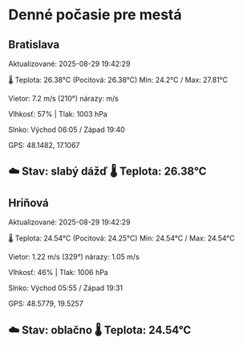 ﻿# Denné počasie pre mestá

## Bratislava
Aktualizované: 2025-08-29 19:42:29

🌡️ Teplota: 26.38°C 
(Pocitová: 26.38°C)
Min: 24.2°C / Max: 27.81°C

Vietor: 7.2 m/s    (210°) 
nárazy:  m/s

Vlhkosť: 57% | Tlak: 1003 hPa

Slnko: Východ 06:05 / Západ 19:40

GPS: 48.1482, 17.1067

☁️ Stav: slabý dážď        🌡️ Teplota: 26.38°C
---

## Hriňová
Aktualizované: 2025-08-29 19:42:29

🌡️ Teplota: 24.54°C 
(Pocitová: 24.25°C)
Min: 24.54°C / Max: 24.54°C

Vietor: 1.22 m/s (329°)
nárazy: 1.05 m/s

Vlhkosť: 46% | Tlak: 1006 hPa

Slnko: Východ 05:55 / Západ 19:31

GPS: 48.5779, 19.5257

☁️ Stav: oblačno        🌡️ Teplota: 24.54°C
---
